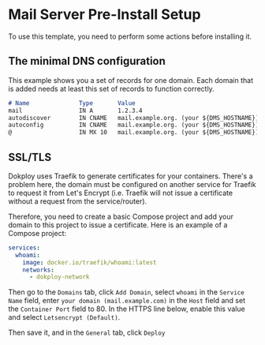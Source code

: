 # Mail Server Pre-Install Setup

To use this template, you need to perform some actions before installing it.

## The minimal DNS configuration

This example shows you a set of records for one domain. Each domain that is added needs at least this set of records to function correctly.

````md
# Name              Type       Value
mail                IN A       1.2.3.4
autodiscover        IN CNAME   mail.example.org. (your ${DMS_HOSTNAME})
autoconfig          IN CNAME   mail.example.org. (your ${DMS_HOSTNAME})
@                   IN MX 10   mail.example.org. (your ${DMS_HOSTNAME})
````

## SSL/TLS

Dokploy uses Traefik to generate certificates for your containers. There's a problem here, the domain must be configured on another service for Traefik to request it from Let's Encrypt (i.e. Traefik will not issue a certificate without a request from the service/router).

Therefore, you need to create a basic Compose project and add your domain to this project to issue a certificate. Here is an example of a Compose project: 

```yaml
services:
  whoami:
    image: docker.io/traefik/whoami:latest
    networks:
      - dokploy-network
```

Then go to the `Domains` tab, click `Add Domain`, select `whoami` in the `Service Name` field, enter `your domain (mail.example.com)` in the `Host` field and set the `Container Port` field to 80. In the HTTPS line below, enable this value and select `Letsencrypt (Default)`.


Then save it, and in the `General` tab, click `Deploy`
